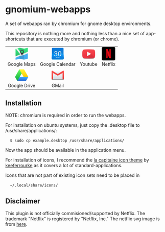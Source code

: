 # gnomium-webapps

A set of webapps ran by chromium for gnome desktop environments.

This repository is nothing more and nothing less than a nice set of app-shortcuts that are executed by chromium (or chrome).

<table align="center">
<tr>
<td align="center"><a href="https://github.com/bgeVam/gnomium-webapps/blob/master/webapps/gnomium-maps.desktop">
  <img src="https://raw.githubusercontent.com/keeferrourke/la-capitaine-icon-theme/master/apps/scalable/maps.svg?sanitize=true" style="width:42px;height:42px;border:0;">
</a><br/>Google Maps</td>
<td align="center"><a href="https://github.com/bgeVam/gnomium-webapps/blob/master/webapps/gnomium-calendar.desktop">
  <img src="https://raw.githubusercontent.com/keeferrourke/la-capitaine-icon-theme/master/apps/scalable/calendar.svg?sanitize=true" style="width:42px;height:42px;border:0;">
</a><br/>Google Calendar</td>
<td align="center"><a href="https://github.com/bgeVam/gnomium-webapps/blob/master/webapps/gnomium-youtube.desktop">
  <img src="https://raw.githubusercontent.com/keeferrourke/la-capitaine-icon-theme/master/apps/scalable/youtube.svg?sanitize=true" style="width:42px;height:42px;border:0;">
</a><br/>Youtube</td>
<td align="center"><a href="https://github.com/bgeVam/gnomium-webapps/blob/master/webapps/gnomium-netflix.desktop">
  <img src="https://github.com/bgeVam/gnomium-webapps/blob/master/icons/netflix.svg?sanitize=true" style="width:42px;height:42px;border:0;">
</a><br/>Netflix</td>
</tr>
<tr>
<td align="center"><a href="https://github.com/bgeVam/gnomium-webapps/blob/master/webapps/gnomium-drive.desktop">
  <img src="https://github.com/keeferrourke/la-capitaine-icon-theme/blob/master/apps/scalable/google-drive.svg?sanitize=true" style="width:42px;height:42px;border:0;">
</a><br/>Google Drive</td>
<td align="center"><a href="https://github.com/bgeVam/gnomium-webapps/blob/master/webapps/gnomium-gmail.desktop">
  <img src="https://github.com/keeferrourke/la-capitaine-icon-theme/blob/master/apps/scalable/gmail.svg?sanitize=true" style="width:42px;height:42px;border:0;">
</a><br/>GMail</td>
</tr>
</table>

## Installation

NOTE: chromium is required in order to run the webapps.

For installation on ubuntu systems, just copy the .desktop file to /usr/share/applications/:

```
  $ sudo cp example.desktop /usr/share/applications/
```

Now the app should be available in the application menu.

For installation of icons, I recommend the [la capitaine icon theme](https://github.com/keeferrourke/la-capitaine-icon-theme) by [keeferrourke](https://github.com/keeferrourke/) as it covers a lot of standard-applications.

Icons that are not part of existing icon sets need to be placed in 

```
  ~/.local/share/icons/
```

## Disclaimer

This plugin is not officially commisioned/supported by Netflix. The trademark "Netflix" is registered by "Netflix, Inc."
The netflix svg image is from [here](https://commons.wikimedia.org/wiki/File%3ANetflix_icon.svg).